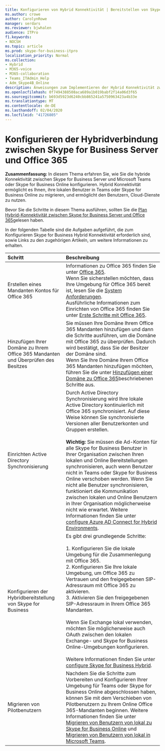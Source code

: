 ```yaml
---
title: Konfigurieren von Hybrid Konnektivität | Bereitstellen von Skype for Business Server 2019 Connect
ms.author: crowe
author: CarolynRowe
manager: serdars
ms.reviewer: bjwhalen
audience: ITPro
f1.keywords:
- NOCSH
ms.topic: article
ms.prod: skype-for-business-itpro
localization_priority: Normal
ms.collection:
- Hybrid
- M365-voice
- M365-collaboration
- Teams_ITAdmin_Help
- Adm_Skype4B_Online
description: Anweisungen zum Implementieren der Hybrid Konnektivität zwischen Skype for Business Server und Skype for Business Online.
ms.openlocfilehash: 0f7494388508aca689a1b019babf2f14a06d3f65
ms.sourcegitcommit: b693d5923d6240cbb865241a5750963423a4b33e
ms.translationtype: MT
ms.contentlocale: de-DE
ms.lasthandoff: 02/04/2020
ms.locfileid: "41726805"
---
```

# <a name="configure-hybrid-connectivity-between-skype-for-business-server-and-office-365"></a>Konfigurieren der Hybridverbindung zwischen Skype for Business Server und Office 365

**Zusammenfassung:** In diesem Thema erfahren Sie, wie Sie die hybride Konnektivität zwischen Skype for Business Server und Microsoft Teams oder Skype for Business Online konfigurieren.  Hybrid Konnektivität ermöglicht es Ihnen, ihre lokalen Benutzer in Teams oder Skype for Business Online zu migrieren, und ermöglicht den Benutzern, Cloud-Dienste zu nutzen.
  
Bevor Sie die Schritte in diesem Thema ausführen, sollten Sie die [Plan Hybrid-Konnektivität zwischen Skype for Business Server und Office 365](plan-hybrid-connectivity.md)gelesen haben.
  
In der folgenden Tabelle sind die Aufgaben aufgeführt, die zum Konfigurieren Skype for Business Hybrid Konnektivität erforderlich sind, sowie Links zu den zugehörigen Artikeln, um weitere Informationen zu erhalten.
  
|Schritt|Beschreibung|
|:-----|:-----|
|Erstellen eines Mandanten Kontos für Office 365   <br/> |Informationen zu Office 365 finden Sie unter [Office 365](https://go.microsoft.com/fwlink/p/?LinkId=254980).  <br/> Wenn Sie sicherstellen möchten, dass Ihre Umgebung für Office 365 bereit ist, lesen Sie die [System Anforderungen](https://products.office.com/en-US/office-system-requirements).  <br/> Ausführliche Informationen zum Einrichten von Office 365 finden Sie unter [Erste Schritte mit Office 365](https://go.microsoft.com/fwlink/p/?LinkId=254982).  <br/> |
|Hinzufügen Ihrer Domäne zu Ihrem Office 365 Mandanten und Überprüfen des Besitzes  <br/> | Sie müssen Ihre Domäne Ihrem Office 365 Mandanten hinzufügen und dann die Schritte ausführen, um die Domäne mit Office 365 zu überprüfen. Dadurch wird bestätigt, dass Sie der Besitzer der Domäne sind. <br/> Wenn Sie Ihre Domäne Ihrem Office 365 Mandanten hinzufügen möchten, führen Sie die unter [Hinzufügen einer Domäne zu Office 365](https://support.office.com/en-us/article/add-a-domain-to-office-365-6383f56d-3d09-4dcb-9b41-b5f5a5efd611?ui=en-US&rs=en-US&ad=US)beschriebenen Schritte aus.  <br/> |
|Einrichten Active Directory Synchronisierung  <br/> |Durch Active Directory Synchronisierung wird Ihre lokale Active Directory kontinuierlich mit Office 365 synchronisiert. Auf diese Weise können Sie synchronisierte Versionen aller Benutzerkonten und Gruppen erstellen.  <br/> <br> **Wichtig:** Sie müssen die Ad-Konten für alle Skype for Business Benutzer in Ihrer Organisation zwischen Ihren lokalen und Online Bereitstellungen synchronisieren, auch wenn Benutzer nicht in Teams oder Skype for Business Online verschoben werden. Wenn Sie nicht alle Benutzer synchronisieren, funktioniert die Kommunikation zwischen lokalen und Online Benutzern in Ihrer Organisation möglicherweise nicht wie erwartet. Weitere Informationen finden Sie unter [configure Azure AD Connect for Hybrid Environments](configure-azure-ad-connect.md).         |
| Konfigurieren der Hybridbereitstellung von Skype for Business | Es gibt drei grundlegende Schritte: <br><br> 1. Konfigurieren Sie die lokale Umgebung für die Zusammenlegung mit Office 365. <br> 2. Konfigurieren Sie Ihre lokale Umgebung, um Office 365 zu Vertrauen und den freigegebenen SIP-Adressraum mit Office 365 zu aktivieren.<br> 3. Aktivieren Sie den freigegebenen SIP-Adressraum in Ihrem Office 365 Mandanten. <br><br> Wenn Sie Exchange lokal verwenden, möchten Sie möglicherweise auch OAuth zwischen den lokalen Exchange- und Skype for Business Online-Umgebungen konfigurieren. <br> <br>Weitere Informationen finden Sie unter [configure Skype for Business Hybrid](configure-federation-with-skype-for-business-online.md).
|Migrieren von Pilotbenutzern  <br/> |Nachdem Sie die Schritte zum Vorbereiten und Konfigurieren Ihrer Umgebung für Teams oder Skype for Business Online abgeschlossen haben, können Sie mit dem Verschieben von Pilotbenutzern zu Ihrem Online Office 365-Mandanten beginnen. Weitere Informationen finden Sie unter [Migrieren von Benutzern von lokal zu Skype for Business Online](move-users-from-on-premises-to-skype-for-business-online.md) und [Migrieren von Benutzern von lokal in Microsoft Teams](move-users-from-on-premises-to-Teams.md).  <br/> |